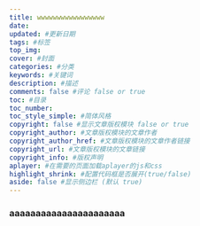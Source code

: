 ```yaml
---
title: wwwwwwwwwwwwwwwww
date:
updated: #更新日期
tags: #标签
top_img: 
cover: #封面
categories: #分类
keywords: #关键词
description: #描述
comments: false #评论 false or true 
toc: #目录
toc_number:
toc_style_simple: #简体风格
copyright: false #显示文章版权模块 false or true
copyright_author: #文章版权模块的文章作者
copyright_author_href: #文章版权模块的文章作者链接
copyright_url: #文章版权模块的文章链接
copyright_info: #版权声明
aplayer: #在需要的页面加载aplayer的js和css 
highlight_shrink: #配置代码框是否展开(true/false)
aside: false #显示侧边栏 (默认 true) 
---
```

### aaaaaaaaaaaaaaaaaaaaaa

